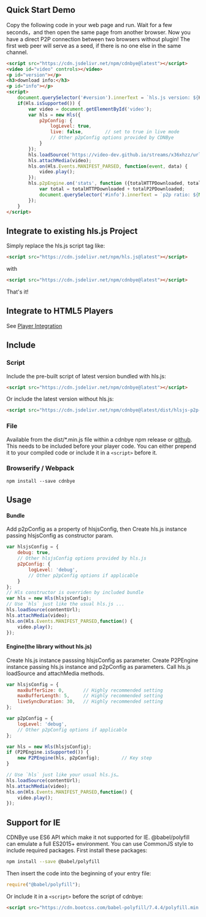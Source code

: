 
## Quick Start Demo

Copy the following code in your web page and run. Wait for a few seconds，and then open the same page from another browser. Now you have a direct P2P connection between two browsers without plugin! The first web peer will serve as a seed, if there is no one else in the same channel.
```html
<script src="https://cdn.jsdelivr.net/npm/cdnbye@latest"></script>
<video id="video" controls></video>
<p id="version"></p>
<h3>download info:</h3>
<p id="info"></p>
<script>
    document.querySelector('#version').innerText = `hls.js version: ${Hls.version}  cdnbye version: ${Hls.engineVersion}`;
    if(Hls.isSupported()) {
        var video = document.getElementById('video');
        var hls = new Hls({
            p2pConfig: {
                logLevel: true,
                live: false,        // set to true in live mode
                // Other p2pConfig options provided by CDNBye
            }
        });
        hls.loadSource('https://video-dev.github.io/streams/x36xhzz/url_2/193039199_mp4_h264_aac_ld_7.m3u8');
        hls.attachMedia(video);
        hls.on(Hls.Events.MANIFEST_PARSED, function(event, data) {
            video.play();
        });
        hls.p2pEngine.on('stats', function ({totalHTTPDownloaded, totalP2PDownloaded, totalP2PUploaded}) {
            var total = totalHTTPDownloaded + totalP2PDownloaded;
            document.querySelector('#info').innerText = `p2p ratio: ${Math.round(totalP2PDownloaded/total*100)}%, saved traffic: ${totalP2PDownloaded}KB, uploaded: ${totalP2PUploaded}KB`;
        });
    }
</script>
```

## Integrate to existing hls.js Project
Simply replace the hls.js script tag like:
 ```html
<script src="https://cdn.jsdelivr.net/npm/hls.js@latest"></script>
```
with
 ```html
<script src="https://cdn.jsdelivr.net/npm/cdnbye@latest"></script>
```
That's it!


## Integrate to HTML5 Players
See [Player Integration](/en/players.md)

## Include

### Script
Include the pre-built script of latest version bundled with hls.js:
```html
<script src="https://cdn.jsdelivr.net/npm/cdnbye@latest"></script>
```
Or include the latest version without hls.js:
```html
<script src="https://cdn.jsdelivr.net/npm/cdnbye@latest/dist/hlsjs-p2p-engine.min.js"></script>
```

### File
Available from the dist/*.min.js file within a cdnbye npm release or [github](https://github.com/cdnbye/hlsjs-p2p-engine/tree/master/dist). This needs to be included before your player code. You can either prepend it to your compiled code or include it in a `<script>` before it.

### Browserify / Webpack
```shell
npm install --save cdnbye
```

## Usage
#### Bundle
Add p2pConfig as a property of hlsjsConfig, then Create hls.js instance passing hlsjsConfig as constructor param.
```javascript
var hlsjsConfig = {
    debug: true,
    // Other hlsjsConfig options provided by hls.js
    p2pConfig: {
        logLevel: 'debug',
        // Other p2pConfig options if applicable
    }
};
// Hls constructor is overriden by included bundle
var hls = new Hls(hlsjsConfig);
// Use `hls` just like the usual hls.js ...
hls.loadSource(contentUrl);
hls.attachMedia(video);
hls.on(Hls.Events.MANIFEST_PARSED,function() {
    video.play();
});
```
#### Engine(the library without hls.js)

Create hls.js instance passsing hlsjsConfig as parameter. Create P2PEngine instance passing hls.js instance and p2pConfig as parameters. Call hls.js loadSource and attachMedia methods.
```javascript
var hlsjsConfig = {
    maxBufferSize: 0,       // Highly recommended setting
    maxBufferLength: 5,     // Highly recommended setting
    liveSyncDuration: 30,   // Highly recommended setting
};

var p2pConfig = {
    logLevel: 'debug',
    // Other p2pConfig options if applicable
};

var hls = new Hls(hlsjsConfig);
if (P2PEngine.isSupported()) {
    new P2PEngine(hls, p2pConfig);        // Key step
}

// Use `hls` just like your usual hls.js…
hls.loadSource(contentUrl);
hls.attachMedia(video);
hls.on(Hls.Events.MANIFEST_PARSED,function() {
    video.play();
});
```

## Support for IE
CDNBye use ES6 API which make it not supported for IE. @babel/polyfill can emulate a full ES2015+ environment. You can use CommonJS style to include required packages. First install these packages:
```bash
npm install --save @babel/polyfill
```
Then insert the code into the beginning of your entry file:
```javascript
require("@babel/polyfill");
```
Or include it in a `<script>` before the script of cdnbye:
```html
<script src="https://cdn.bootcss.com/babel-polyfill/7.4.4/polyfill.min.js"></script>
```

